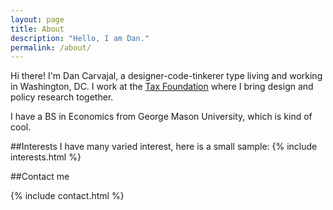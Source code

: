 ```yaml
---
layout: page
title: About
description: "Hello, I am Dan."
permalink: /about/
---
```


Hi there! I'm Dan Carvajal, a designer-code-tinkerer type living and working in Washington, DC. I work at the [Tax Foundation](http://taxfoundation.org)  where I bring design and policy research together.

I have a BS in Economics from George Mason University, which is kind of cool.

##Interests
I have many varied interest, here is a small sample:
{% include interests.html %}

##Contact me

{% include contact.html %}
